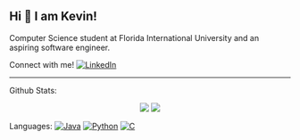 ## Hi 👋 I am Kevin!
Computer Science student at Florida International University and an aspiring software engineer.

Connect with me! [![LinkedIn](https://img.shields.io/badge/LinkedIn-0175C2?style=flat&logo=linkedin)](https://www.linkedin.com/in/kevinvelazco/) 

---
Github Stats: 
<p align = "center">
  <img src = "https://github-readme-stats.vercel.app/api?username=kvelazco&show_icons=true&theme=radical&line_height=27&hide=stars,prs">
  <img src = "https://github-readme-stats.vercel.app/api/top-langs/?username=kvelazco&hide=Procfile,jupyter%20notebook&theme=tokyonight">
</p>

Languages: [![Java](https://img.shields.io/badge/Java-orange?style=flat&logo=java&logoColor=white)](https://www.java.com/en/) 
[![Python](https://img.shields.io/badge/-Python-black?style=flat&logo=python)](https://www.python.org/) [![C](https://img.shields.io/badge/-A8B9CC?style=flat&logo=c&logoColor=white)](https://www.cprogramming.com/) 

